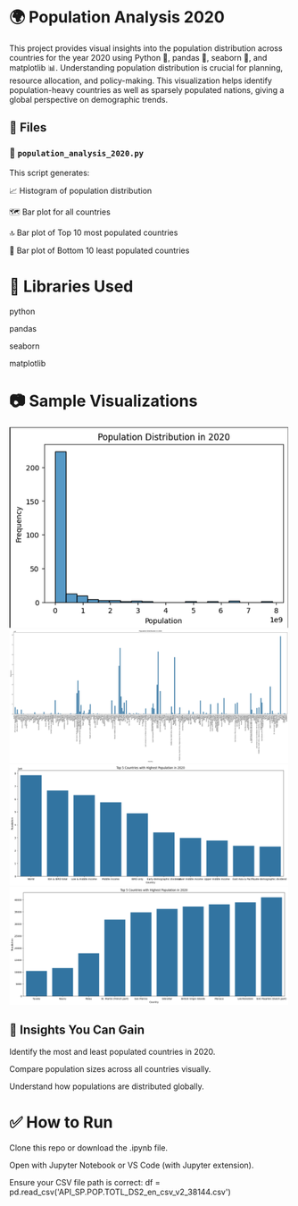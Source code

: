# 🌍 Population Analysis 2020

This project provides visual insights into the population distribution across countries for the year 2020 using Python 🐍, pandas 🐼, seaborn 🎨, and matplotlib 📊.
Understanding population distribution is crucial for planning, resource allocation, and policy-making. This visualization helps identify population-heavy countries as well as sparsely populated nations, giving a global perspective on demographic trends.

## 📁 Files

### 🐍 `population_analysis_2020.py`


This script generates:

📈 Histogram of population distribution

🗺️ Bar plot for all countries

🔝 Bar plot of Top 10 most populated countries

🔽 Bar plot of Bottom 10 least populated countries

# 🧰 Libraries Used
python

pandas

seaborn

matplotlib


# 📷 Sample Visualizations

<img src="prodigy_ds_1.png" width="500">
<img src="prodigy_ds_2.png" width="500">
<img src="prodigy_ds_3.png" width="500">
<img src="prodigy_ds_4.png" width="500">


## 🧠 Insights You Can Gain
Identify the most and least populated countries in 2020.

Compare population sizes across all countries visually.

Understand how populations are distributed globally.

# ✅ How to Run
Clone this repo or download the .ipynb file.

Open with Jupyter Notebook or VS Code (with Jupyter extension).

Ensure your CSV file path is correct:
df = pd.read_csv('API_SP.POP.TOTL_DS2_en_csv_v2_38144.csv')
